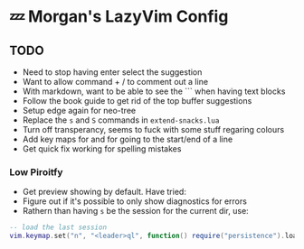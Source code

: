# 💤 Morgan's LazyVim Config

## TODO

- Need to stop having enter select the suggestion
- Want to allow command + / to comment out a line
- With markdown, want to be able to see the ``` when having text blocks
- Follow the book guide to get rid of the top buffer suggestions
- Setup edge again for neo-tree
- Replace the `s` and `S` commands in `extend-snacks.lua`
- Turn off transperancy, seems to fuck with some stuff regaring colours
- Add key maps for <S-h> and <S-l> for going to the start/end of a line
- Get quick fix working for spelling mistakes

### Low Piroitfy

- Get preview showing by default. Have tried:
- Figure out if it's possible to only show diagnostics for errors
- Rathern than having `s` be the session for the current dir, use:

```lua
-- load the last session  
vim.keymap.set("n", "<leader>ql", function() require("persistence").load({ last = true }) end)
```
